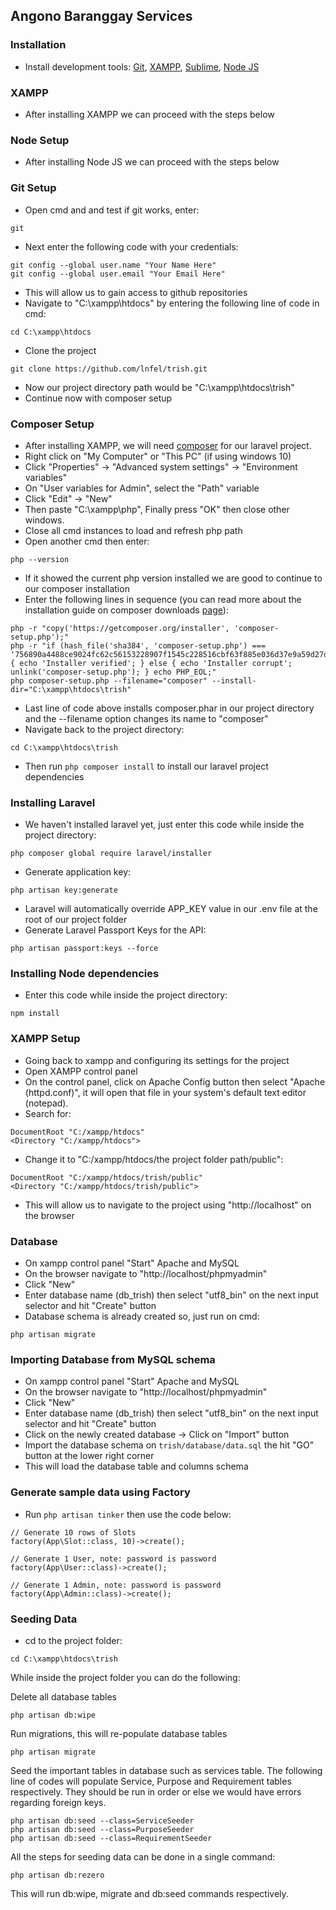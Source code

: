 ## Angono Baranggay Services

### Installation
- Install development tools: [Git](https://git-scm.com/download/win), [XAMPP](https://www.apachefriends.org/download.html), [Sublime](https://www.sublimetext.com/3), [Node JS](https://nodejs.org/en/download/)

### XAMPP
- After installing XAMPP we can proceed with the steps below

### Node Setup
- After installing Node JS we can proceed with the steps below

### Git Setup
- Open cmd and and test if git works, enter:
```
git
```
- Next enter the following code with your credentials:
```
git config --global user.name "Your Name Here"
git config --global user.email "Your Email Here"
```
- This will allow us to gain access to github repositories
- Navigate to "C:\xampp\htdocs" by entering the following line of code in cmd:
```
cd C:\xampp\htdocs
```
- Clone the project
```
git clone https://github.com/lnfel/trish.git
```
- Now our project directory path would be "C:\xampp\htdocs\trish"
- Continue now with composer setup

### Composer Setup
- After installing XAMPP, we will need [composer](https://getcomposer.org/download/) for our laravel project.
- Right click on "My Computer" or "This PC" (if using windows 10)
- Click "Properties" -> "Advanced system settings" -> "Environment variables"
- On "User variables for Admin", select the "Path" variable
- Click "Edit" -> "New"
- Then paste "C:\xampp\php", Finally press "OK" then close other windows.
- Close all cmd instances to load and refresh php path
- Open another cmd then enter:
```
php --version
```
- If it showed the current php version installed we are good to continue to our composer installation
- Enter the following lines in sequence (you can read more about the installation guide on composer downloads [page](https://getcomposer.org/download/)):
```
php -r "copy('https://getcomposer.org/installer', 'composer-setup.php');"
php -r "if (hash_file('sha384', 'composer-setup.php') === '756890a4488ce9024fc62c56153228907f1545c228516cbf63f885e036d37e9a59d27d63f46af1d4d07ee0f76181c7d3') { echo 'Installer verified'; } else { echo 'Installer corrupt'; unlink('composer-setup.php'); } echo PHP_EOL;"
php composer-setup.php --filename="composer" --install-dir="C:\xampp\htdocs\trish"
```
- Last line of code above installs composer.phar in our project directory and the --filename option changes its name to "composer"
- Navigate back to the project directory:
```
cd C:\xampp\htdocs\trish
```
- Then run `php composer install` to install our laravel project dependencies

### Installing Laravel
- We haven't installed laravel yet, just enter this code while inside the project directory:
```
php composer global require laravel/installer
```
- Generate application key:
```
php artisan key:generate
```
- Laravel will automatically override APP_KEY value in our .env file at the root of our project folder
- Generate Laravel Passport Keys for the API:
```
php artisan passport:keys --force
```

### Installing Node dependencies
- Enter this code while inside the project directory:
```
npm install
```

### XAMPP Setup
- Going back to xampp and configuring its settings for the project
- Open XAMPP control panel
- On the control panel, click on Apache Config button then select "Apache (httpd.conf)", it will open that file in your system's default text editor (notepad).
- Search for:
```
DocumentRoot "C:/xampp/htdocs"
<Directory "C:/xampp/htdocs">
```
- Change it to "C:/xampp/htdocs/the project folder path/public":
```
DocumentRoot "C:/xampp/htdocs/trish/public"
<Directory "C:/xampp/htdocs/trish/public">
```
- This will allow us to navigate to the project using "http://localhost" on the browser

### Database
- On xampp control panel "Start" Apache and MySQL
- On the browser navigate to "http://localhost/phpmyadmin"
- Click "New"
- Enter database name (db_trish) then select "utf8_bin" on the next input selector and hit "Create" button
- Database schema is already created so, just run on cmd:
```
php artisan migrate
```

### Importing Database from MySQL schema
- On xampp control panel "Start" Apache and MySQL
- On the browser navigate to "http://localhost/phpmyadmin"
- Click "New"
- Enter database name (db_trish) then select "utf8_bin" on the next input selector and hit "Create" button
- Click on the newly created database -> Click on "Import" button
- Import the database schema on `trish/database/data.sql` the hit "GO" button at the lower right corner
- This will load the database table and columns schema

### Generate sample data using Factory
- Run `php artisan tinker` then use the code below:
```
// Generate 10 rows of Slots
factory(App\Slot::class, 10)->create();

// Generate 1 User, note: password is password
factory(App\User::class)->create();

// Generate 1 Admin, note: password is password
factory(App\Admin::class)->create();
```

### Seeding Data
- cd to the project folder:
```
cd C:\xampp\htdocs\trish
```
While inside the project folder you can do the following:

Delete all database tables
```
php artisan db:wipe
```

Run migrations, this will re-populate database tables
```
php artisan migrate
```

Seed the important tables in database such as services table.
The following line of codes will populate Service, Purpose and Requirement tables respectively. They should be run in order or else we would have errors regarding foreign keys.
```
php artisan db:seed --class=ServiceSeeder
php artisan db:seed --class=PurposeSeeder
php artisan db:seed --class=RequirementSeeder
```

All the steps for seeding data can be done in a single command:
```
php artisan db:rezero
```
This will run db:wipe, migrate and db:seed commands respectively.